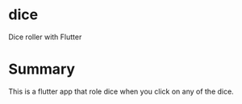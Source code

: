 # dice

Dice roller with Flutter

# Summary

This is a flutter app that role dice when you click on any of the dice.

